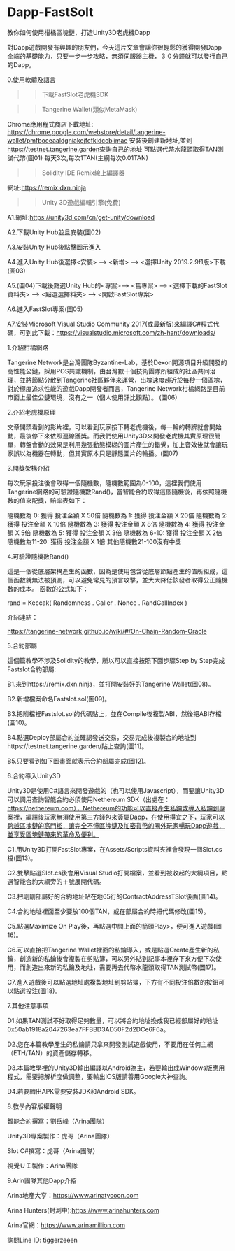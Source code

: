 # Dapp-FastSolt
教你如何使用柑橘區塊鏈，打造Unity3D老虎機Dapp

對Dapp遊戲開發有興趣的朋友們，今天這片文章會讓你很輕鬆的獲得開發Dapp全端的基礎能力，只要一步一步攻略，無須伺服器主機，３０分鐘就可以發行自己的Dapp。

0.使用軟體及語言
>>下載FastSlot老虎機SDK

>>Tangerine Wallet(類似MetaMask)

Chrome應用程式商店下載地址:
https://chrome.google.com/webstore/detail/tangerine-wallet/pmfboceaaldgniakejfcfkidccbiimae
安裝後創建新地址,並到
https://testnet.tangerine.garden查詢自己的地址
可點選代幣水龍頭取得TAN測試代幣(圖01)
每天3次,每次1TAN(主網每次0.01TAN)


>>Solidity IDE Remix線上編譯器

網址:https://remix.dxn.ninja


>>Unity 3D遊戲編輯引擎(免費)

A1.網址:https://unity3d.com/cn/get-unity/download

A2.下載Unity Hub並且安裝(圖02)

A3.安裝Unity Hub後點擊圖示進入

A4.進入Unity Hub後選擇<安裝> --> <新增> --> <選擇Unity 2019.2.9f1版>下載(圖03)

A5.(圖04)下載後點選Unity Hub的<專案>--> <舊專案> --> <選擇下載的FastSlot資料夾> --> <點選選擇料夾> --> <開啟FastSlot專案> 

A6.進入FastSlot專案(圖05)

A7.安裝Microsoft Visual Studio Community 2017(或最新版)來編譯C#程式代碼，可到此下載：https://visualstudio.microsoft.com/zh-hant/downloads/



1.介紹柑橘網路

Tangerine Network是台灣團隊Byzantine-Lab，基於Dexon開源項目升級開發的高性能公鏈，採用POS共識機制，由台灣數十個技術團隊所組成的社區共同治理，並將節點分散到Tangerine社區夥伴來運營，出塊速度趨近於每秒一個區塊，對於極度追求性能的遊戲Dapp開發者而言，Tangerine Network柑橘網路是目前市面上最佳公鏈環境，沒有之一（個人使用評比觀點）。
(圖06)


2.介紹老虎機原理

文章開頭看到的影片裡，可以看到玩家按下轉老虎機後，每一輪的轉牌就會開始動，最後停下來依照連線獲獎。而我們使用Unity3D來開發老虎機其實原理很簡單，轉盤會動的效果是利用幾張動態模糊的圖片產生的錯覺，加上音效後就會讓玩家誤以為機器在轉動，但其實原本只是靜態圖片的輪播。(圖07)


3.開獎架構介紹

每次玩家投注後會取得一個隨機數，隨機數範圍為0-100，這裡我們使用Tangerine網路的可驗證隨機數Rand()，當智能合約取得這個隨機後，再依照隨機數的值來配獎，賠率表如下：

隨機數為 0:    獲得 投注金額 X  50倍
隨機數為 1:    獲得 投注金額 X  20倍
隨機數為 2:    獲得 投注金額 X  10倍
隨機數為 3:    獲得 投注金額 X   8倍
隨機數為 4:    獲得 投注金額 X   5倍
隨機數為 5:    獲得 投注金額 X   3倍
隨機數為 6-10: 獲得 投注金額 X   2倍
隨機數為11-20: 獲得 投注金額 X   1倍
其他隨機數21-100沒有中獎


4.可驗證隨機數Rand()

這是一個從底層架構產生的函數，因為是使用包含從底層節點產生的值所組成，這個函數就無法被預測，可以避免常見的預言攻擊，並大大降低該發者取得公正隨機數的成本。
函數的公式如下：

rand = Keccak( Randomness . Caller . Nonce . RandCallIndex )

介紹連結：

https://tangerine-network.github.io/wiki/#/On-Chain-Random-Oracle



5.合約部屬

這個篇教學不涉及Solidity的教學，所以可以直接按照下面步驟Step by Step完成Fastslot合約部屬:

B1.來到https://remix.dxn.ninja，並打開安裝好的Tangerine Wallet(圖08)。

B2.新增檔案命名Fastslot.sol(圖09)。

B3.把附檔裡Fastslot.sol的代碼貼上，並在Compile後複製ABI，然後把ABI存檔(圖10)。

B4.點選Deploy部屬合約並確認發送交易，交易完成後複製合約地址到https://testnet.tangerine.garden/貼上查詢(圖11)。

B5.只要看到如下圖畫面就表示合約部屬完成(圖12)。


6.合約導入Unity3D

Unity3D是使用C#語言來開發遊戲的（也可以使用Javascript），而要讓Unity3D可以調用查詢智能合約必須使用Nethereum SDK（出處在：https://nethereum.com），Nethereum的功能可以直接產生私鑰或導入私鑰到專案裡，編譯後玩家無須使用第三方錢包來簽屬Dapp，在使用得宜之下，玩家可以跨越區塊鏈的高門檻，讓完全不懂區塊鏈及加密貨幣的圈外玩家暢玩Dapp遊戲，並享受區塊鏈帶來的革命及便利。


C1.用Unity3D打開FastSlot專案，在Assets/Scripts資料夾裡會發現一個Slot.cs檔(圖13)。

C2.雙擊點選Slot.cs後會用Visual Studio打開檔案，並看到被收起的大綱項目，點選智能合約大綱旁的＋號展開代碼。

C3.把剛剛部屬好的合約地址貼在地65行的ContractAddressTSlot後面(圖14)。

C4.合約地址裡面至少要放100個TAN，或在部屬合約時把代碼修改(圖15)。

C5.點選Maximize On Play後，再點選中間上面的箭頭Play>，便可進入遊戲(圖16)。

C6.可以直接把Tangerine Wallet裡面的私鑰導入，或是點選Create產生新的私鑰，創造新的私鑰後會複製在剪貼簿，可以另外貼到記事本裡存下來方便下次使用，而創造出來新的私鑰及地址，需要再去代幣水龍頭取得TAN測試幣(圖17)。

C7.進入遊戲後可以點選地址處複製地址到剪貼簿，下方有不同投注倍數的按鈕可以點選投注(圖18)。


7.其他注意事項

D1.如果TAN測試不好取得足夠數量，可以將合約地址換成我已經部屬好的地址0x50ab1918a2047263ea7FFBBD3AD50F2d2DCe6F6a。

D2.您在本篇教學產生的私鑰請只拿來開發測試遊戲使用，不要用在任何主網（ETH/TAN）的資產儲存轉移。

D3.本篇教學裡的Unity3D輸出編譯以Android為主，若要輸出成Windows版應用程式，需要把解析度做調整，要輸出IOS版請善用Google大神查詢。

D4.若要轉出APK需要安裝JDK和Android SDK。


8.教學內容版權聲明

智能合約撰寫：劉岳峰（Arina團隊）

Unity3D專案製作：虎哥（Arina團隊）

Slot C#撰寫：虎哥（Arina團隊）

視覺ＵＩ製作：Arina團隊


9.Arin團隊其他Dapp介紹

Arina地產大亨：https://www.arinatycoon.com

Arina Hunters(封測中):https://www.arinahunters.com

Arina官網：https://www.arinamillion.com

詢問Line ID: tiggerzeeen
